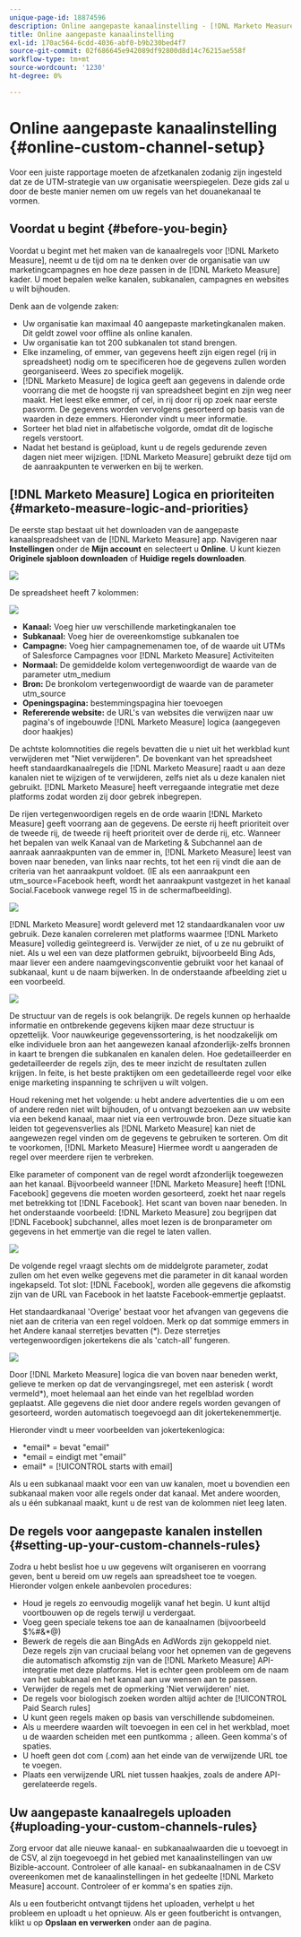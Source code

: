 ```yaml
---
unique-page-id: 18874596
description: Online aangepaste kanaalinstelling - [!DNL Marketo Measure] - Productdocumentatie
title: Online aangepaste kanaalinstelling
exl-id: 170ac564-6cdd-4036-abf0-b9b230bed4f7
source-git-commit: 02f686645e942089df92800d8d14c76215ae558f
workflow-type: tm+mt
source-wordcount: '1230'
ht-degree: 0%

---
```


# Online aangepaste kanaalinstelling {#online-custom-channel-setup}

Voor een juiste rapportage moeten de afzetkanalen zodanig zijn ingesteld dat ze de UTM-strategie van uw organisatie weerspiegelen. Deze gids zal u door de beste manier nemen om uw regels van het douanekanaal te vormen.

## Voordat u begint {#before-you-begin}

Voordat u begint met het maken van de kanaalregels voor [!DNL Marketo Measure], neemt u de tijd om na te denken over de organisatie van uw marketingcampagnes en hoe deze passen in de [!DNL Marketo Measure] kader. U moet bepalen welke kanalen, subkanalen, campagnes en websites u wilt bijhouden.

Denk aan de volgende zaken:

* Uw organisatie kan maximaal 40 aangepaste marketingkanalen maken. Dit geldt zowel voor offline als online kanalen.
* Uw organisatie kan tot 200 subkanalen tot stand brengen.
* Elke inzameling, of emmer, van gegevens heeft zijn eigen regel (rij in spreadsheet) nodig om te specificeren hoe de gegevens zullen worden georganiseerd. Wees zo specifiek mogelijk.
* [!DNL Marketo Measure] de logica geeft aan gegevens in dalende orde voorrang die met de hoogste rij van spreadsheet begint en zijn weg neer maakt. Het leest elke emmer, of cel, in rij door rij op zoek naar eerste pasvorm. De gegevens worden vervolgens gesorteerd op basis van de waarden in deze emmers. Hieronder vindt u meer informatie.
* Sorteer het blad niet in alfabetische volgorde, omdat dit de logische regels verstoort.
* Nadat het bestand is geüpload, kunt u de regels gedurende zeven dagen niet meer wijzigen. [!DNL Marketo Measure] gebruikt deze tijd om de aanraakpunten te verwerken en bij te werken.

## [!DNL Marketo Measure] Logica en prioriteiten {#marketo-measure-logic-and-priorities}

De eerste stap bestaat uit het downloaden van de aangepaste kanaalspreadsheet van de [!DNL Marketo Measure] app. Navigeren naar **Instellingen** onder de **Mijn account** en selecteert u **Online**. U kunt kiezen **Originele sjabloon downloaden** of **Huidige regels downloaden**.

![](assets/1.png)

De spreadsheet heeft 7 kolommen:

![](assets/2.png)

* **Kanaal:** Voeg hier uw verschillende marketingkanalen toe
* **Subkanaal:** Voeg hier de overeenkomstige subkanalen toe
* **Campagne:** Voeg hier campagnemenamen toe, of de waarde uit UTMs of Salesforce Campagnes voor [!DNL Marketo Measure] Activiteiten
* **Normaal:** De gemiddelde kolom vertegenwoordigt de waarde van de parameter utm_medium
* **Bron:** De bronkolom vertegenwoordigt de waarde van de parameter utm_source
* **Openingspagina:** bestemmingspagina hier toevoegen
* **Refererende website:** de URL&#39;s van websites die verwijzen naar uw pagina&#39;s of ingebouwde [!DNL Marketo Measure] logica (aangegeven door haakjes)

De achtste kolomnotities die regels bevatten die u niet uit het werkblad kunt verwijderen met &quot;Niet verwijderen&quot;. De bovenkant van het spreadsheet heeft standaardkanaalregels die [!DNL Marketo Measure] raadt u aan deze kanalen niet te wijzigen of te verwijderen, zelfs niet als u deze kanalen niet gebruikt. [!DNL Marketo Measure] heeft verregaande integratie met deze platforms zodat worden zij door gebrek inbegrepen.

De rijen vertegenwoordigen regels en de orde waarin [!DNL Marketo Measure] geeft voorrang aan de gegevens. De eerste rij heeft prioriteit over de tweede rij, de tweede rij heeft prioriteit over de derde rij, etc. Wanneer het bepalen van welk Kanaal van de Marketing &amp; Subchannel aan de aanraak aanraakpunten van de emmer in, [!DNL Marketo Measure] leest van boven naar beneden, van links naar rechts, tot het een rij vindt die aan de criteria van het aanraakpunt voldoet. (IE als een aanraakpunt een utm_source=Facebook heeft, wordt het aanraakpunt vastgezet in het kanaal Social.Facebook vanwege regel 15 in de schermafbeelding).

![](assets/3.png)

[!DNL Marketo Measure] wordt geleverd met 12 standaardkanalen voor uw gebruik. Deze kanalen correleren met platforms waarmee [!DNL Marketo Measure] volledig geïntegreerd is. Verwijder ze niet, of u ze nu gebruikt of niet. Als u wel een van deze platformen gebruikt, bijvoorbeeld Bing Ads, maar liever een andere naamgevingsconventie gebruikt voor het kanaal of subkanaal, kunt u de naam bijwerken. In de onderstaande afbeelding ziet u een voorbeeld.

![](assets/4.png)

De structuur van de regels is ook belangrijk. De regels kunnen op herhaalde informatie en ontbrekende gegevens kijken maar deze structuur is opzettelijk. Voor nauwkeurige gegevenssortering, is het noodzakelijk om elke individuele bron aan het aangewezen kanaal afzonderlijk-zelfs bronnen in kaart te brengen die subkanalen en kanalen delen. Hoe gedetailleerder en gedetailleerder de regels zijn, des te meer inzicht de resultaten zullen krijgen. In feite, is het beste praktijken om een gedetailleerde regel voor elke enige marketing inspanning te schrijven u wilt volgen.

Houd rekening met het volgende: u hebt andere advertenties die u om een of andere reden niet wilt bijhouden, of u ontvangt bezoeken aan uw website via een bekend kanaal, maar niet via een vertrouwde bron. Deze situatie kan leiden tot gegevensverlies als [!DNL Marketo Measure] kan niet de aangewezen regel vinden om de gegevens te gebruiken te sorteren. Om dit te voorkomen, [!DNL Marketo Measure] Hiermee wordt u aangeraden de regel over meerdere rijen te verbreken.

Elke parameter of component van de regel wordt afzonderlijk toegewezen aan het kanaal. Bijvoorbeeld wanneer [!DNL Marketo Measure] heeft [!DNL Facebook] gegevens die moeten worden gesorteerd, zoekt het naar regels met betrekking tot [!DNL Facebook]. Het scant van boven naar beneden. In het onderstaande voorbeeld: [!DNL Marketo Measure] zou begrijpen dat [!DNL Facebook] subchannel, alles moet lezen is de bronparameter om gegevens in het emmertje van die regel te laten vallen.

![](assets/5.png)

De volgende regel vraagt slechts om de middelgrote parameter, zodat zullen om het even welke gegevens met die parameter in dit kanaal worden ingekapseld. Tot slot: [!DNL Facebook], worden alle gegevens die afkomstig zijn van de URL van Facebook in het laatste Facebook-emmertje geplaatst.

Het standaardkanaal &#39;Overige&#39; bestaat voor het afvangen van gegevens die niet aan de criteria van een regel voldoen. Merk op dat sommige emmers in het Andere kanaal sterretjes bevatten (&#42;). Deze sterretjes vertegenwoordigen jokertekens die als &#39;catch-all&#39; fungeren.

![](assets/6.png)

Door [!DNL Marketo Measure] logica die van boven naar beneden werkt, gelieve te merken op dat de vervangingsregel, met een asterisk ( wordt vermeld&#42;), moet helemaal aan het einde van het regelblad worden geplaatst. Alle gegevens die niet door andere regels worden gevangen of gesorteerd, worden automatisch toegevoegd aan dit jokertekenemmertje.

Hieronder vindt u meer voorbeelden van jokertekenlogica:

* &#42;email&#42; = bevat &quot;email&quot;
* &#42;email = eindigt met &quot;email&quot;
* email&#42; = [!UICONTROL starts with email]

Als u een subkanaal maakt voor een van uw kanalen, moet u bovendien een subkanaal maken voor alle regels onder dat kanaal. Met andere woorden, als u één subkanaal maakt, kunt u de rest van de kolommen niet leeg laten.

## De regels voor aangepaste kanalen instellen {#setting-up-your-custom-channels-rules}

Zodra u hebt beslist hoe u uw gegevens wilt organiseren en voorrang geven, bent u bereid om uw regels aan spreadsheet toe te voegen. Hieronder volgen enkele aanbevolen procedures:

* Houd je regels zo eenvoudig mogelijk vanaf het begin. U kunt altijd voortbouwen op de regels terwijl u verdergaat.
* Voeg geen speciale tekens toe aan de kanaalnamen (bijvoorbeeld $%#&amp;&#42;@)
* Bewerk de regels die aan BingAds en AdWords zijn gekoppeld niet. Deze regels zijn van cruciaal belang voor het opnemen van de gegevens die automatisch afkomstig zijn van de [!DNL Marketo Measure] API-integratie met deze platforms. Het is echter geen probleem om de naam van het subkanaal en het kanaal aan uw wensen aan te passen.
* Verwijder de regels met de opmerking &#39;Niet verwijderen&#39; niet.
* De regels voor biologisch zoeken worden altijd achter de [!UICONTROL Paid Search rules]
* U kunt geen regels maken op basis van verschillende subdomeinen.
* Als u meerdere waarden wilt toevoegen in een cel in het werkblad, moet u de waarden scheiden met een puntkomma `;` alleen. Geen komma&#39;s of spaties.
* U hoeft geen dot com (.com) aan het einde van de verwijzende URL toe te voegen.
* Plaats een verwijzende URL niet tussen haakjes, zoals de andere API-gerelateerde regels.

## Uw aangepaste kanaalregels uploaden {#uploading-your-custom-channels-rules}

Zorg ervoor dat alle nieuwe kanaal- en subkanaalwaarden die u toevoegt in de CSV, al zijn toegevoegd in het gebied met kanaalinstellingen van uw Bizible-account. Controleer of alle kanaal- en subkanaalnamen in de CSV overeenkomen met de kanaalinstellingen in het gedeelte [!DNL Marketo Measure] account. Controleer of er komma&#39;s en spaties zijn.

Als u een foutbericht ontvangt tijdens het uploaden, verhelpt u het probleem en uploadt u het opnieuw. Als er geen foutbericht is ontvangen, klikt u op **Opslaan en verwerken** onder aan de pagina.
